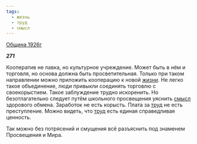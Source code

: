 ```yaml
---
tags:
  - жизнь
  - труд
  - смысл
---
```

[Община 1926г](https://127.0.0.1:4002/agni/1926)

___271___

Кооператив не лавка, но культурное учреждение. Может быть в нём и торговля, но основа должна быть просветительная. Только при таком направлении можно приложить кооперацию к новой [жизни](../../../tags/#жизнь). Не легко такое объединение, люди привыкли соединять торговлю с своекорыстием. Такое заблуждение трудно искоренить. Но безотлагательно следует путём школьного просвещения уяснить [смысл](../../../tags/#смысл) здорового обмена. Заработок не есть корысть. Плата за [труд](../../../tags/#труд) не есть преступление. Можно видеть, что [труд](../../../tags/#труд) есть единая справедливая ценность.   

Так можно без потрясений и смущения всё разъяснить под знаменем Просвещения и Мира.   

